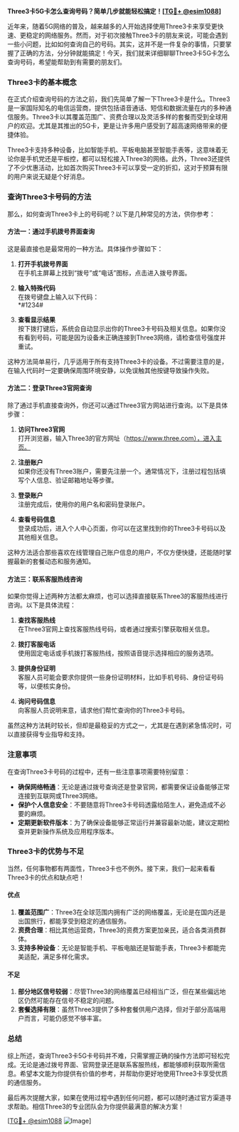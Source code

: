 **Three3卡5G卡怎么查询号码？简单几步就能轻松搞定！[[TG💪+ @esim1088](https://t.me/s/esim1088)]**

近年来，随着5G网络的普及，越来越多的人开始选择使用Three3卡来享受更快速、更稳定的网络服务。然而，对于初次接触Three3卡的朋友来说，可能会遇到一些小问题，比如如何查询自己的号码。其实，这并不是一件复杂的事情，只要掌握了正确的方法，分分钟就能搞定！今天，我们就来详细聊聊Three3卡5G卡怎么查询号码，希望能帮助到有需要的朋友们。

### Three3卡的基本概念

在正式介绍查询号码的方法之前，我们先简单了解一下Three3卡是什么。Three3是一家国际知名的电信运营商，提供包括语音通话、短信和数据流量在内的多种通信服务。Three3卡以其覆盖范围广、资费合理以及灵活多样的套餐而受到全球用户的欢迎。尤其是其推出的5G卡，更是让许多用户感受到了超高速网络带来的便捷体验。

Three3卡支持多种设备，比如智能手机、平板电脑甚至智能手表等，这意味着无论你是手机党还是平板控，都可以轻松接入Three3的网络。此外，Three3还提供了不少优惠活动，比如首次购买Three3卡可以享受一定的折扣，这对于预算有限的用户来说无疑是个好消息。

### 查询Three3卡号码的方法

那么，如何查询Three3卡上的号码呢？以下是几种常见的方法，供你参考：

#### 方法一：通过手机拨号界面查询

这是最直接也是最常用的一种方法。具体操作步骤如下：

1. **打开手机拨号界面**  
   在手机主屏幕上找到“拨号”或“电话”图标，点击进入拨号界面。

2. **输入特殊代码**  
   在拨号键盘上输入以下代码：  
   *#1234#  

3. **查看显示结果**  
   按下拨打键后，系统会自动显示出你的Three3卡号码及相关信息。如果你没有看到号码，可能是因为设备未正确连接到Three3网络，请检查信号强度并重试。

这种方法简单易行，几乎适用于所有支持Three3卡的设备。不过需要注意的是，在输入代码时一定要确保周围环境安静，以免误触其他按键导致操作失败。

#### 方法二：登录Three3官网查询

除了通过手机直接查询外，你还可以通过Three3官方网站进行查询。以下是具体步骤：

1. **访问Three3官网**  
   打开浏览器，输入Three3的官方网址（https://www.three.com），进入主页。

2. **注册账户**  
   如果你还没有Three3账户，需要先注册一个。通常情况下，注册过程包括填写个人信息、验证邮箱地址等步骤。

3. **登录账户**  
   注册完成后，使用你的用户名和密码登录账户。

4. **查看号码信息**  
   登录成功后，进入个人中心页面，你可以在这里找到你的Three3卡号码以及其他相关信息。

这种方法适合那些喜欢在线管理自己账户信息的用户，不仅方便快捷，还能随时掌握最新的套餐动态和服务通知。

#### 方法三：联系客服热线咨询

如果你觉得上述两种方法都太麻烦，也可以选择直接联系Three3的客服热线进行咨询。以下是具体流程：

1. **查找客服热线**  
   在Three3官网上查找客服热线号码，或者通过搜索引擎获取相关信息。

2. **拨打客服电话**  
   使用固定电话或手机拨打客服热线，按照语音提示选择相应的服务选项。

3. **提供身份证明**  
   客服人员可能会要求你提供一些身份证明材料，比如手机号码、身份证号码等，以便核实身份。

4. **询问号码信息**  
   向客服人员说明来意，请求他们帮忙查询你的Three3卡号码。

虽然这种方法耗时较长，但却是最稳妥的方式之一，尤其是在遇到紧急情况时，可以直接获得专业指导和支持。

### 注意事项

在查询Three3卡号码的过程中，还有一些注意事项需要特别留意：

- **确保网络畅通**：无论是通过拨号查询还是登录官网，都需要保证设备能够正常连接到互联网或Three3网络。
- **保护个人信息安全**：不要随意将Three3卡号码透露给陌生人，避免造成不必要的麻烦。
- **定期更新软件版本**：为了确保设备能够正常运行并兼容最新功能，建议定期检查并更新操作系统及应用程序版本。

### Three3卡的优势与不足

当然，任何事物都有两面性，Three3卡也不例外。接下来，我们一起来看看Three3卡的优点和缺点吧！

#### 优点

1. **覆盖范围广**：Three3在全球范围内拥有广泛的网络覆盖，无论是在国内还是出国旅行，都能享受到稳定的通信服务。
2. **资费合理**：相比其他运营商，Three3的资费方案更加亲民，适合各类消费群体。
3. **支持多种设备**：无论是智能手机、平板电脑还是智能手表，Three3卡都能完美适配，满足多样化需求。

#### 不足

1. **部分地区信号较弱**：尽管Three3的网络覆盖已经相当广泛，但在某些偏远地区仍然可能存在信号不稳定的问题。
2. **套餐选择有限**：虽然Three3提供了多种套餐供用户选择，但对于部分高端用户而言，可能仍感觉不够丰富。

### 总结

综上所述，查询Three3卡5G卡号码并不难，只需掌握正确的操作方法即可轻松完成。无论是通过拨号界面、官网登录还是联系客服热线，都能够顺利获取所需信息。希望本文能为你提供有价值的参考，并帮助你更好地使用Three3卡享受优质的通信服务。

最后再次提醒大家，如果在使用过程中遇到任何问题，都可以随时通过官方渠道寻求帮助。相信Three3的专业团队会为你提供最满意的解决方案！

[[TG💪+ @esim1088](https://t.me/s/esim1088) ![Image](https://i.postimg.cc/4NQfJmqS/Snipaste-2025-05-13-00-14-12.png)]